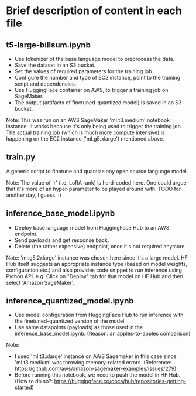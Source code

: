 # Brief description of content in each file

## t5-large-billsum.ipynb
- Use tokenizer of the base language model to preprocess the data.
- Save the dataset in an S3 bucket.
- Set the values of required parameters for the training job.
- Configure the number and type of EC2 instance, point to the training script and dependencies. 
- Use HuggingFace container on AWS, to trigger a training job on SageMaker.
- The output (artifacts of finetuned-quantized model) is saved in an S3 bucket.

Note: This was run on an AWS SageMaker 'ml.t3.medium' notebook instance. It works because it's only being used to trigger the training job. The actual training job (which is much more compute intensive) is happening on the EC2 instance ('ml.g5.xlarge') mentioned above.


## train.py
A generic script to finetune and quantize any open source language model.

Note: The value of 'r' (i.e. LoRA rank) is hard-coded here. One could argue that it's more of an hyper-parameter to be played around with. TODO for another day, I guess. :)


## inference_base_model.ipynb
- Deploy base language model from HuggingFace Hub to an AWS endpoint. 
- Send payloads and get response back.
- Delete (the rather expensive) endpoint, once it's not required anymore.

Note: 'ml.g5.2xlarge' instance was chosen here since it's a large model. HF Hub itself suggests an appropriate instance type (based on model weights, configuration etc.) and also provides code snippet to run inference using Python API. e.g. Click on "Deploy" tab for that model on HF Hub and then select 'Amazon SageMaker'.


## inference_quantized_model.ipynb
- Use model configuration from HuggingFace Hub to run inference with the finetuned-quantized version of the model.
- Use same datapoints (payloads) as those used in the inference_base_model.ipynb. (Reason: an apples-to-apples comparison)

Note:
- I used 'ml.t3.xlarge' instance on AWS Sagemaker in this case since 'ml.t3.medium' was throwing memory-related errors.
(Reference: https://github.com/aws/amazon-sagemaker-examples/issues/279)
- Before running this notebook, we need to push the model in HF Hub. (How to do so?: https://huggingface.co/docs/hub/repositories-getting-started)